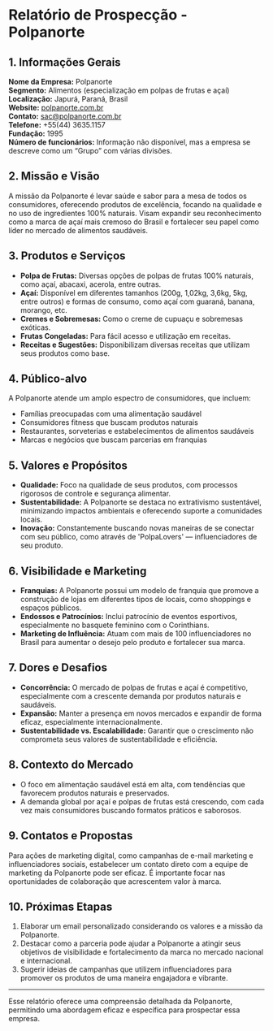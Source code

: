 # Relatório de Prospecção - Polpanorte

## 1. Informações Gerais
**Nome da Empresa:** Polpanorte  
**Segmento:** Alimentos (especialização em polpas de frutas e açaí)  
**Localização:** Japurá, Paraná, Brasil  
**Website:** [polpanorte.com.br](http://www.polpanorte.com.br)  
**Contato:** sac@polpanorte.com.br  
**Telefone:** +55(44) 3635.1157  
**Fundação:** 1995  
**Número de funcionários:** Informação não disponível, mas a empresa se descreve como um “Grupo” com várias divisões.  

## 2. Missão e Visão
A missão da Polpanorte é levar saúde e sabor para a mesa de todos os consumidores, oferecendo produtos de excelência, focando na qualidade e no uso de ingredientes 100% naturais. Visam expandir seu reconhecimento como a marca de açaí mais cremoso do Brasil e fortalecer seu papel como líder no mercado de alimentos saudáveis.

## 3. Produtos e Serviços
- **Polpa de Frutas:** Diversas opções de polpas de frutas 100% naturais, como açaí, abacaxi, acerola, entre outras.
- **Açaí:** Disponível em diferentes tamanhos (200g, 1,02kg, 3,6kg, 5kg, entre outros) e formas de consumo, como açaí com guaraná, banana, morango, etc.
- **Cremes e Sobremesas:** Como o creme de cupuaçu e sobremesas exóticas.
- **Frutas Congeladas:** Para fácil acesso e utilização em receitas.
- **Receitas e Sugestões:** Disponibilizam diversas receitas que utilizam seus produtos como base.

## 4. Público-alvo
A Polpanorte atende um amplo espectro de consumidores, que incluem:
- Famílias preocupadas com uma alimentação saudável
- Consumidores fitness que buscam produtos naturais
- Restaurantes, sorveterias e estabelecimentos de alimentos saudáveis
- Marcas e negócios que buscam parcerias em franquias

## 5. Valores e Propósitos
- **Qualidade:** Foco na qualidade de seus produtos, com processos rigorosos de controle e segurança alimentar.
- **Sustentabilidade:** A Polpanorte se destaca no extrativismo sustentável, minimizando impactos ambientais e oferecendo suporte a comunidades locais.
- **Inovação:** Constantemente buscando novas maneiras de se conectar com seu público, como através de 'PolpaLovers' — influenciadores de seu produto.

## 6. Visibilidade e Marketing
- **Franquias:** A Polpanorte possui um modelo de franquia que promove a construção de lojas em diferentes tipos de locais, como shoppings e espaços públicos.
- **Endossos e Patrocínios:** Inclui patrocínio de eventos esportivos, especialmente no basquete feminino com o Corinthians.
- **Marketing de Influência:** Atuam com mais de 100 influenciadores no Brasil para aumentar o desejo pelo produto e fortalecer sua marca.

## 7. Dores e Desafios
- **Concorrência:** O mercado de polpas de frutas e açaí é competitivo, especialmente com a crescente demanda por produtos naturais e saudáveis.
- **Expansão:** Manter a presença em novos mercados e expandir de forma eficaz, especialmente internacionalmente.
- **Sustentabilidade vs. Escalabilidade:** Garantir que o crescimento não comprometa seus valores de sustentabilidade e eficiência.

## 8. Contexto do Mercado
- O foco em alimentação saudável está em alta, com tendências que favorecem produtos naturais e preservados.
- A demanda global por açaí e polpas de frutas está crescendo, com cada vez mais consumidores buscando formatos práticos e saborosos.

## 9. Contatos e Propostas
Para ações de marketing digital, como campanhas de e-mail marketing e influenciadores sociais, estabelecer um contato direto com a equipe de marketing da Polpanorte pode ser eficaz. É importante focar nas oportunidades de colaboração que acrescentem valor à marca.

## 10. Próximas Etapas
1. Elaborar um email personalizado considerando os valores e a missão da Polpanorte.
2. Destacar como a parceria pode ajudar a Polpanorte a atingir seus objetivos de visibilidade e fortalecimento da marca no mercado nacional e internacional.
3. Sugerir ideias de campanhas que utilizem influenciadores para promover os produtos de uma maneira engajadora e vibrante.

---

Esse relatório oferece uma compreensão detalhada da Polpanorte, permitindo uma abordagem eficaz e específica para prospectar essa empresa.